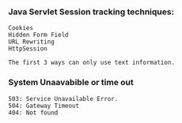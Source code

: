 ###  Java Servlet Session tracking techniques:

    Cookies
    Hidden Form Field
    URL Rewriting
    HttpSession
    
    The first 3 ways can only use text information.

### System Unaavabible or time out
    503: Service Unavailable Error.
    504: Gateway Timeout 
    404: Not found
    
